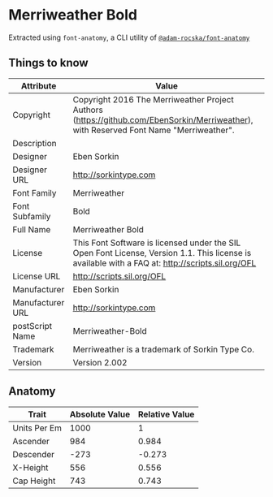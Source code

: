 # Merriweather Bold

Extracted using `font-anatomy`, a CLI utility of
[`@adam-rocska/font-anatomy`](https://github.com/adam-rocska/font-anatomy)

## Things to know

| Attribute        | Value                                                                                                                                            |
| ---------------- | ------------------------------------------------------------------------------------------------------------------------------------------------ |
| Copyright        | Copyright 2016 The Merriweather Project Authors (https://github.com/EbenSorkin/Merriweather), with Reserved Font Name "Merriweather".            |
| Description      |                                                                                                                                                  |
| Designer         | Eben Sorkin                                                                                                                                      |
| Designer URL     | http://sorkintype.com                                                                                                                            |
| Font Family      | Merriweather                                                                                                                                     |
| Font Subfamily   | Bold                                                                                                                                             |
| Full Name        | Merriweather Bold                                                                                                                                |
| License          | This Font Software is licensed under the SIL Open Font License, Version 1.1. This license is available with a FAQ at: http://scripts.sil.org/OFL |
| License URL      | http://scripts.sil.org/OFL                                                                                                                       |
| Manufacturer     | Eben Sorkin                                                                                                                                      |
| Manufacturer URL | http://sorkintype.com                                                                                                                            |
| postScript Name  | Merriweather-Bold                                                                                                                                |
| Trademark        | Merriweather is a trademark of Sorkin Type Co.                                                                                                   |
| Version          | Version 2.002                                                                                                                                    |

## Anatomy

| Trait        | Absolute Value | Relative Value |
| ------------ | -------------- | -------------- |
| Units Per Em | 1000           | 1              |
| Ascender     | 984            | 0.984          |
| Descender    | -273           | -0.273         |
| X-Height     | 556            | 0.556          |
| Cap Height   | 743            | 0.743          |
